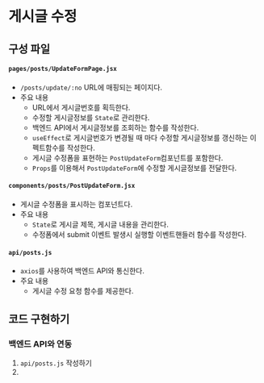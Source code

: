 # 게시글 수정

## 구성 파일
#### `pages/posts/UpdateFormPage.jsx`
- `/posts/update/:no` URL에 매핑되는 페이지다.
- 주요 내용
  - URL에서 게시글번호를 획득한다.
  - 수정할 게시글정보를 `State`로 관리한다.
  - 백엔드 API에서 게시글정보를 조회하는 함수를 작성한다.
  - `useEffect`로 게시글번호가 변경될 때 마다 수정할 게시글정보를 갱신하는 이펙트함수를 작성한다.
  - 게시글 수정폼을 표현하는 `PostUpdateForm`컴포넌트를 포함한다.
  - `Props`를 이용해서 `PostUpdateForm`에 수정할 게시글정보를 전달한다. 
#### `components/posts/PostUpdateForm.jsx`
- 게시글 수정폼을 표시하는 컴포넌트다.
- 주요 내용
  - `State`로 게시글 제목, 게시글 내용을 관리한다.
  - 수정폼에서 submit 이벤트 발생시 실행할 이벤트핸들러 함수를 작성한다.
#### `api/posts.js`
- `axios`를 사용하여 백엔드 API와 통신한다.
- 주요 내용
  - 게시글 수정 요청 함수를 제공한다.
 
## 코드 구현하기
### 백엔드 API와 연동
1. `api/posts.js` 작성하기
2. 
